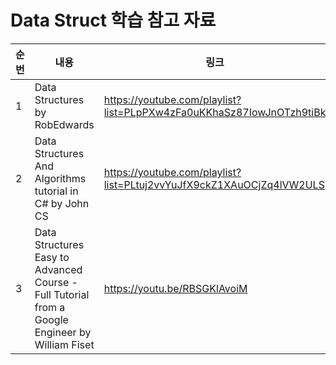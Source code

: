 # Data Struct 학습 참고 자료

| 순번 | 내용 | 링크 | 비고 |
| ---| --- | --- | --- |
| 1 | Data Structures by RobEdwards | https://youtube.com/playlist?list=PLpPXw4zFa0uKKhaSz87IowJnOTzh9tiBk | - |
| 2 | Data Structures And Algorithms tutorial in C# by John CS | https://youtube.com/playlist?list=PLtuj2vvYuJfX9ckZ1XAuOCjZq4lVW2ULS | - |
| 3 | Data Structures Easy to Advanced Course - Full Tutorial from a Google Engineer by William Fiset | https://youtu.be/RBSGKlAvoiM | - |